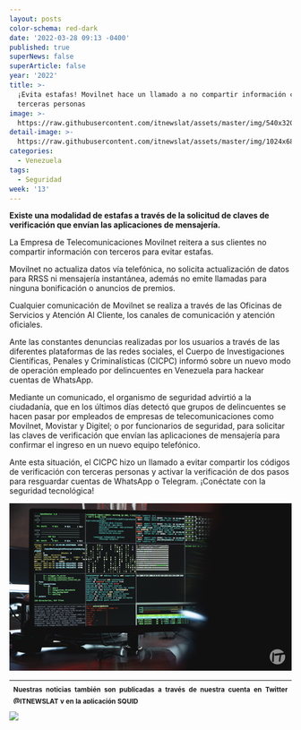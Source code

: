 ```yaml
---
layout: posts
color-schema: red-dark
date: '2022-03-28 09:13 -0400'
published: true
superNews: false
superArticle: false
year: '2022'
title: >-
  ¡Evita estafas! Movilnet hace un llamado a no compartir información con
  terceras personas 
image: >-
  https://raw.githubusercontent.com/itnewslat/assets/master/img/540x320/ciberamenaza-p.jpg
detail-image: >-
  https://raw.githubusercontent.com/itnewslat/assets/master/img/1024x680/ciberamenaza-g.jpg
categories:
  - Venezuela
tags:
  - Seguridad
week: '13'
---
```

**Existe una modalidad de estafas a través de la solicitud de claves de verificación que envían las aplicaciones de mensajería.**

La Empresa de Telecomunicaciones Movilnet reitera a sus clientes no compartir información con terceros para evitar estafas.

Movilnet no actualiza datos vía telefónica, no solicita actualización de datos para RRSS ni mensajería instantánea, además no emite llamadas para ninguna bonificación o anuncios de premios.

Cualquier comunicación de Movilnet se realiza a través de las Oficinas de Servicios y Atención Al Cliente, los canales de comunicación y atención oficiales.

Ante las constantes denuncias realizadas por los usuarios a través de las diferentes plataformas de las redes sociales, el Cuerpo de Investigaciones Científicas, Penales y Criminalísticas (CICPC) informó sobre un nuevo modo de operación empleado por delincuentes en Venezuela para hackear cuentas de WhatsApp.  

Mediante un comunicado, el organismo de seguridad advirtió a la ciudadanía, que en los últimos días detectó que grupos de delincuentes se hacen pasar por empleados de empresas de telecomunicaciones como Movilnet, Movistar y Digitel; o por funcionarios de seguridad, para solicitar las claves de verificación que envían las aplicaciones de mensajería para confirmar el ingreso en un nuevo equipo telefónico.

Ante esta situación,  el CICPC hizo un llamado a evitar compartir los códigos de verificación con terceras personas y activar la verificación de dos pasos para resguardar cuentas de WhatsApp o Telegram.
¡Conéctate con la seguridad tecnológica!

![](https://raw.githubusercontent.com/itnewslat/assets/master/img/540x320/ciberamenaza-p.jpg)

<table style="height: 42px;" width="569">
<tbody>
<tr>
<td style="text-align: justify;"><sub><strong>Nuestras noticias también son publicadas a través de nuestra cuenta en Twitter <a href="https://twitter.com/itnewslat?lang=es">@ITNEWSLAT</a> y en la aplicación <a href="https://squidapp.co/en/">SQUID</a></strong></sub></td>
</tr>
</tbody>
</table>

<img src="https://tracker.metricool.com/c3po.jpg?hash=56f88a41e39ab42c063cc51676587a04"/>

